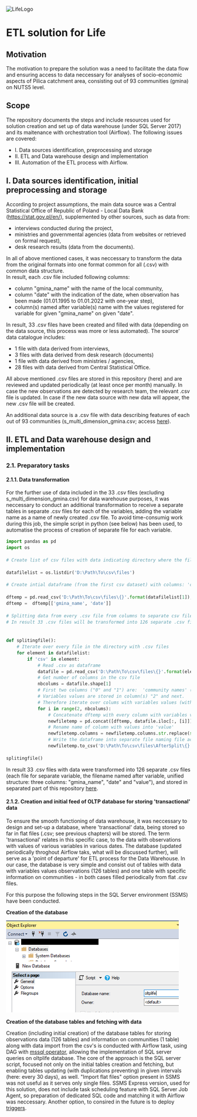 ![LifeLogo](https://github.com/cam48eco/LifeDWH/blob/main/img/LIFE.png)

# ETL solution for Life

## Motivation 
The motivation to prepare the solution was a need to facilitate the data flow and ensuring access to data neccessary for analyses of socio-economic aspects of Pilica catchment area, consisting out of 93 communities  (gmina) on NUTS5 level.


## Scope
The repository documents the steps and include resources used for solution creation and set up of data warehouse (under SQL Server 2017) and its maitenance with orchestration tool (Airflow).
The following issues are covered:
- I. Data sources identification, preprocessing and storage 
- II. ETL and Data warehouse design and implementation
- III. Automation of the ETL process with Airflow.


## I. Data sources identification, initial preprocessing and storage 

According to project assumptions, the main data source was a Central Statistical Office of Republic of Poland - Local Data Bank (https://stat.gov.pl/en/), supplemented by other sources, such as data from:
- interviews conducted during the project, 
- ministries and governmental agencies (data from websites or retrieved on formal request),
- desk research results (data from the documents). 

In all of above mentioned cases, it was neccessary to transform the data from the original formats into one format common for all (.csv) with common data structure.  
In result, each .csv file included following columns:
- column "gmina_name" with the name of the local community,
- column "date" with the indication of the date, when observation has been made (01.01.1995 to 01.01.2022 with one-year step),
- column(s) named after variable(s) name with the values registered for variable for given "gmina_name" on given "date".   

In result, 33 .csv files have been created and filled with data (depending on the data source, this process was more or less automated). The source' data catalogue includes: 
- 1 file with data derived from interviews,
- 3 files with data derived from desk research (documents)
- 1 file with data derived from ministries / agencies, 
- 28 files with data derived from Central Statistical Office.

All above mentioned .csv files are stored in this repository (here) and are reviewed and updated periodically (at least once per month) manually. In case the new observations are detected by research team, the relevant .csv file is updated. In case if the new data source with new data will appear, the new .csv file will be created.

An additional data source is a .csv file with data describing features of each out of 93 communities (s_multi_dimension_gmina.csv; access [here](https://github.com/user/repo/blob/branch/other_file.md)). 

## II. ETL and Data warehouse design and implementation


### 2.1. Preparatory tasks  

#### 2.1.1. Data transformation 

For the further use of data included in the 33 .csv files (excluding s_multi_dimension_gmina.csv) for data warehouse purposes, it was neccessary to conduct an additional transformation to receive a separate tables in separate .csv files for each of the variables, adding the variable name as a name of newly created .csv file. To avoid time-consumig work during this job, the simple script in python (see below) has been used, to automatise the process of creation of separate file for each variable. 

```python 
import pandas as pd
import os 

# Create list of csv files with data indicating directory where the files are stored  

datafilelist = os.listdir('D:\Path\To\csv\files')

# Create intial dataframe (from the first csv dataset) with columns: 'community names' and 'dates of observation'

dftemp = pd.read_csv('D:\Path\To\csv\files\{}'.format(datafilelist[1]), sep = ";")  
dftemp =  dftemp[['gmina_name', 'date']]

# Splitting data from every .csv file from columns to separate csv files - one for each variable  
# In result 33 .csv files will be transformed into 126 separate .csv files (each file for separate variable, the filename named after variable, unified structure). 


def splitingfile():
    # Iterate over every file in the directory with .csv files 
    for element in datafilelist:
        if 'csv' in element:
            # Read .csv as dataframe 
            datafile = pd.read_csv('D:\Path\To\csv\files\{}'.format(element), sep = ";")  
            # Get number of columns in the csv file 
            nbcolums = datafile.shape[1]
            # First two columns ("0" and "1") are:  'community names' ("0") and 'years of observation' ("1")
            # Variables values are stored in column(s) "2" and next.   
            # Therefore iterate over colums with variables values (with number "2" or over) 
            for i in range(2, nbcolums):
                # Concatenate dftemp with every column with variables values from csv file 
                newfiletemp = pd.concat([dftemp, datafile.iloc[:, [i]]], axis = 1)
                # Rename name of column with values into 'value' 
                newfiletemp.columns = newfiletemp.columns.str.replace(str(newfiletemp.columns[2]), 'value')
                # Write the dataframe into separate file naming file according to variable name
                newfiletemp.to_csv('D:\Path\To\csv\files\AfterSplit\{}.csv'.format(datafile.columns[i]), index=False) 

splitingfile()

```
In result 33 .csv files with data were transformed into 126 separate .csv files (each file for separate variable, the filename named after variable, unified structure: three columns: "gmina_name", "date" and "value"), and stored in separated part of this repository [here](https://github.com/user/repo/blob/branch/other_file.md). 

 
#### 2.1.2. Creation and initial feed of OLTP database for storing 'transactional' data 

To ensure the smooth functioning of data warehouse, it was neccessary to design and set-up a database, where 'transactional' data, being stored so far in flat files (.csv; see previous chapters) will be stored. 
The term 'transactional' relates in this specific case, to the data with observations with values of various variables in various dates. The database (updated periodically throghout Airflow taks, what will be discussed further), will serve as a 'point of departure' for ETL process for the Data Warehouse. 
In our case, the database is very simple and consist out of tables with data with variables values observations (126 tables) and one table with specific information on communities - in both cases filled periodically from flat .csv files. 

For this purpose the following steps in the SQL Server environment (SSMS) have been conducted.

**Creation of the database**

![OltpLogo](https://github.com/cam48eco/LifeDWH/blob/main/img/CreateOLTP.png)


**Creation of the database tables and fetching with data** 

Creation (including initial creation) of the database tables for storing observations data (126 tables) and information on communities (1 table) along with data import from the csv's is conducted with Airflow task, using DAG with [mssql operator](https://airflow.apache.org/docs/apache-airflow-providers-microsoft-mssql/stable/operators.html), allowing the implementation of SQL server queries on oltplife database. 
The core of the approach is the SQL server script, focused not only on the initial tables creation and fetching, but enabling tables updating (with duplications preventing) in given intervals (here: every 30 days), as well. 
"Import flat files" option present in SSMS was not useful as it serves only single files. SSMS Express version, used for this solution, does not include task scheduling feature with SQL Server Job Agent, so preparation of dedicated SQL code and matching it with Airflow was neccessary. Another option, to consired in the future is to deploy [triggers](https://learn.microsoft.com/en-us/sql/t-sql/statements/create-trigger-transact-sql?view=sql-server-ver16).  





























 





